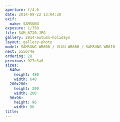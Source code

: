 ```yaml
---
aperture: f/4.6
date: 2014-09-22 13:04:28
exif:
  make: SAMSUNG
exposure: 1/750
file: SAM_6720.JPG
gallery: 2014-autumn-holidays
layout: gallery-photo
model: SAMSUNG WB600 / VLUU WB600 / SAMSUNG WB610
next: 555674e
ordering: 28
previous: 927c3a8
sizes:
  640w:
    height: 480
    width: 640
  200x200:
    height: 200
    width: 200
  96x96:
    height: 96
    width: 96
title: 
---
```

